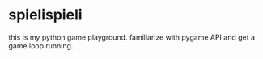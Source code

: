 # spielispieli

this is my python game playground. familiarize with pygame API and get a game loop running.

